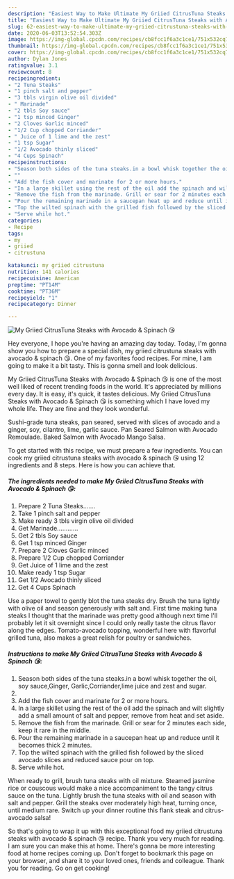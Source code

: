 ```yaml
---
description: "Easiest Way to Make Ultimate My Griied CitrusTuna Steaks with Avocado &amp;amp; Spinach 😘"
title: "Easiest Way to Make Ultimate My Griied CitrusTuna Steaks with Avocado &amp;amp; Spinach 😘"
slug: 62-easiest-way-to-make-ultimate-my-griied-citrustuna-steaks-with-avocado-and-amp-spinach
date: 2020-06-03T13:52:54.303Z
image: https://img-global.cpcdn.com/recipes/cb8fcc1f6a3c1ce1/751x532cq70/my-griied-citrustuna-steaks-with-avocado-spinach-😘-recipe-main-photo.jpg
thumbnail: https://img-global.cpcdn.com/recipes/cb8fcc1f6a3c1ce1/751x532cq70/my-griied-citrustuna-steaks-with-avocado-spinach-😘-recipe-main-photo.jpg
cover: https://img-global.cpcdn.com/recipes/cb8fcc1f6a3c1ce1/751x532cq70/my-griied-citrustuna-steaks-with-avocado-spinach-😘-recipe-main-photo.jpg
author: Dylan Jones
ratingvalue: 3.1
reviewcount: 8
recipeingredient:
- "2 Tuna Steaks"
- "1 pinch salt and pepper"
- "3 tbls virgin olive oil divided"
- " Marinade"
- "2 tbls Soy sauce"
- "1 tsp minced Ginger"
- "2 Cloves Garlic minced"
- "1/2 Cup chopped Corriander"
- " Juice of 1 lime and the zest"
- "1 tsp Sugar"
- "1/2 Avocado thinly sliced"
- "4 Cups Spinach"
recipeinstructions:
- "Season both sides of the tuna steaks.in a bowl whisk together the oil, soy sauce,Ginger, Garlic,Corriander,lime juice and zest and sugar."
- ""
- "Add the fish cover and marinate for 2 or more hours."
- "In a large skillet using the rest of the oil add the spinach and wilt slightly add a small amount of salt and pepper, remove from heat and set aside."
- "Remove the fish from the marinade. Grill or sear for 2 minutes each side, keep it rare in the middle."
- "Pour the remaining marinade in a saucepan heat up and reduce until it becomes thick 2 minutes."
- "Top the wilted spinach with the grilled fish followed by the sliced avocado slices and reduced sauce pour on top."
- "Serve while hot."
categories:
- Recipe
tags:
- my
- griied
- citrustuna

katakunci: my griied citrustuna 
nutrition: 141 calories
recipecuisine: American
preptime: "PT14M"
cooktime: "PT36M"
recipeyield: "1"
recipecategory: Dinner

---
```



![My Griied CitrusTuna Steaks with Avocado &amp; Spinach 😘](https://img-global.cpcdn.com/recipes/cb8fcc1f6a3c1ce1/751x532cq70/my-griied-citrustuna-steaks-with-avocado-spinach-😘-recipe-main-photo.jpg)

Hey everyone, I hope you're having an amazing day today. Today, I'm gonna show you how to prepare a special dish, my griied citrustuna steaks with avocado &amp; spinach 😘. One of my favorites food recipes. For mine, I am going to make it a bit tasty. This is gonna smell and look delicious.

My Griied CitrusTuna Steaks with Avocado &amp; Spinach 😘 is one of the most well liked of recent trending foods in the world. It's appreciated by millions every day. It is easy, it's quick, it tastes delicious. My Griied CitrusTuna Steaks with Avocado &amp; Spinach 😘 is something which I have loved my whole life. They are fine and they look wonderful.

Sushi-grade tuna steaks, pan seared, served with slices of avocado and a ginger, soy, cilantro, lime, garlic sauce. Pan Seared Salmon with Avocado Remoulade. Baked Salmon with Avocado Mango Salsa.


To get started with this recipe, we must prepare a few ingredients. You can cook my griied citrustuna steaks with avocado &amp; spinach 😘 using 12 ingredients and 8 steps. Here is how you can achieve that.

<!--inarticleads1-->

##### The ingredients needed to make My Griied CitrusTuna Steaks with Avocado &amp; Spinach 😘:

1. Prepare 2 Tuna Steaks.......
1. Take 1 pinch salt and pepper
1. Make ready 3 tbls virgin olive oil divided
1. Get  Marinade............
1. Get 2 tbls Soy sauce
1. Get 1 tsp minced Ginger
1. Prepare 2 Cloves Garlic minced
1. Prepare 1/2 Cup chopped Corriander
1. Get  Juice of 1 lime and the zest
1. Make ready 1 tsp Sugar
1. Get 1/2 Avocado thinly sliced
1. Get 4 Cups Spinach


Use a paper towel to gently blot the tuna steaks dry. Brush the tuna lightly with olive oil and season generously with salt and. First time making tuna steaks I thought that the marinade was pretty good although next time I&#39;ll probably let it sit overnight since I could only really taste the citrus flavor along the edges. Tomato-avocado topping, wonderful here with flavorful grilled tuna, also makes a great relish for poultry or sandwiches. 

<!--inarticleads2-->

##### Instructions to make My Griied CitrusTuna Steaks with Avocado &amp; Spinach 😘:

1. Season both sides of the tuna steaks.in a bowl whisk together the oil, soy sauce,Ginger, Garlic,Corriander,lime juice and zest and sugar.
1. 
1. Add the fish cover and marinate for 2 or more hours.
1. In a large skillet using the rest of the oil add the spinach and wilt slightly add a small amount of salt and pepper, remove from heat and set aside.
1. Remove the fish from the marinade. Grill or sear for 2 minutes each side, keep it rare in the middle.
1. Pour the remaining marinade in a saucepan heat up and reduce until it becomes thick 2 minutes.
1. Top the wilted spinach with the grilled fish followed by the sliced avocado slices and reduced sauce pour on top.
1. Serve while hot.


When ready to grill, brush tuna steaks with oil mixture. Steamed jasmine rice or couscous would make a nice accompaniment to the tangy citrus sauce on the tuna. Lightly brush the tuna steaks with oil and season with salt and pepper. Grill the steaks over moderately high heat, turning once, until medium rare. Switch up your dinner routine this flank steak and citrus-avocado salsa! 

So that's going to wrap it up with this exceptional food my griied citrustuna steaks with avocado &amp; spinach 😘 recipe. Thank you very much for reading. I am sure you can make this at home. There's gonna be more interesting food at home recipes coming up. Don't forget to bookmark this page on your browser, and share it to your loved ones, friends and colleague. Thank you for reading. Go on get cooking!

